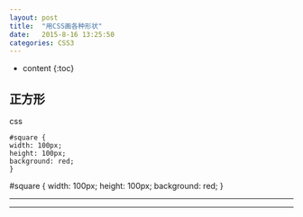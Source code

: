 ```yaml
---
layout: post
title:  "用CSS画各种形状"
date:   2015-8-16 13:25:50
categories: CSS3
---
```


* content
{:toc}

## 正方形

css 

    #square {
	width: 100px;
	height: 100px;
	background: red;
    }


#square {
	width: 100px;
	height: 100px;
	background: red;
}
<div id="square"></div>


---



---
